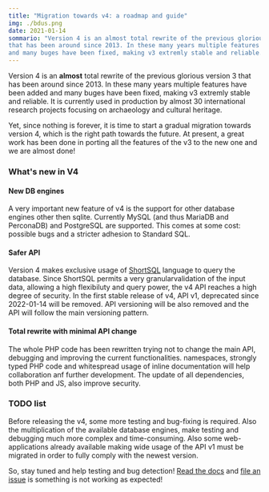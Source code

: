 ```yaml
---
title: "Migration towards v4: a roadmap and guide"
img: ./bdus.png
date: 2021-01-14
sommario: "Version 4 is an almost total rewrite of the previous glorious version 3
that has been around since 2013. In these many years multiple features have been added 
and many buges have been fixed, making v3 extremly stable and reliable."
---
```


Version 4 is an **almost** total rewrite of the previous glorious version 3
that has been around since 2013. In these many years multiple features have been added
and many buges have been fixed, making v3 extremly stable and reliable.
It is currently used in production by almost 30 international research projects
focusing on archaeology and cultural heritage.

Yet, since nothing is forever, it is time to start a gradual migration towards version 4,
which is the right path towards the future. At present, a great work has been done in porting
all the features of the v3 to the new one and we are almost done!


### What's new in V4

#### New DB engines
A very important new feature of v4 is the support for other database engines other then
sqlite. Currently MySQL (and thus MariaDB and PerconaDB) and PostgreSQL are supported.
This comes at some cost: possible bugs and a stricter adhesion to Standard SQL.


#### Safer API
Version 4 makes exclusive usage of [ShortSQL](https://docs.bdus.cloud/api/shortsql)
language to query the database.
Since ShortSQL permits a very granularvalidation of the input data, allowing a high
flexibiluty and query power, the v4 API reaches a high degree of security.
In the first stable release of v4, API v1, deprecated since 2022-01-14 will be removed.
API versioning will be also removed and the API will follow the main versioning pattern.


#### Total rewrite with minimal API change
The whole PHP code has been rewritten trying not to change the main API, debugging
and improving the current functionalities. namespaces, strongly typed PHP code and whitespread
usage of inline documentation will help collaboration anf further development. The update of
all dependencies, both PHP and JS, also improve security.

### TODO list
Before releasing the v4, some more testing and bug-fixing is required. Also the multiplication
of the available database engines, make testing and debugging much more complex and time-consuming.
Also some web-applications already available making wide usage of the API v1 must be migrated
in order to fully comply with the newest version.

So, stay tuned and help testing and bug detection! [Read the docs](https://docs.bdus.cloud/) and 
[file an issue](https://github.com/bdus-db/BraDypUS/issues) is something is not working as expected!